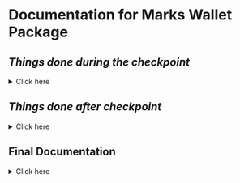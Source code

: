 # Documentation for Marks Wallet Package

## **_Things done during the checkpoint_**

<details><summary>Click here</summary>
<p>
  
#### Checkpoint submission promised
  <ul> 
    <li>Create database for Token and Transaction</li>
    <li>Create API GET functions for List all tokens and Search for Token</li>
    <li>Create API GET and POST functions for listing all transactions and making a transaction</li>
    <li>Post Github link for submission</li>
  </ul>
    
#### Checkpoint submission delivered
  <ul> 
    <li>Create database for Token and Transaction</li>
    <li>Create API GET functions for List all tokens and Search for Token</li>
    <li>Create API GET and POST functions for listing all transactions and making a transaction</li>
    <li>Post Github link for submission</li>
  </ul>
</p>
</details>

## **_Things done after checkpoint_**

<details><summary>Click here</summary>
<p>

#### After checkpoint tasks
  <ul> 
    <li>Clean up and reconfigure API for frontend</li>
    <li>Create frontend pages for marks wallet package</li>
    <li>Create docker containers for frontend, API and DB</li>
    <li>Create API documentation for body request and URLs</li>
    <li>Create Microservice Diagram</li>
    <li>Update readme for github</li>
  </ul>
    
#### After checkpoint delivered
  <ul> 
    <li>Clean up and reconfigure API for frontend</li>
    <li>Create frontend pages for marks wallet package</li>
    <li>Create docker containers for frontend, API and DB</li>
    <li>Create API documentation for body request and URLs</li>
    <li>Create Microservice Diagram</li>
    <li>Update readme for github</li>
  </ul>
</p>
</details>

## **Final Documentation**

<details><summary>Click here</summary>
<p>

#### Microservice Design
  
![image](https://user-images.githubusercontent.com/93190183/152667958-b7c3fc2e-f86e-4be2-be8b-45e222f2b1c7.png)
  
I have created this microservice using two APIs, one database and one frontend. The front end is categorized into 5 different HTML pages, the first page is the website home page where there's four different buttons for the user to interact with depending on which function they want to access:

<b>List all tokens</b>
<p>The list all tokens function gets the list of tokens that are available to the student that is in their wallet, after transactions have been done by the various microservices for the student, the function will pull all the tokens that the student has a balance with and display the tokens along with the amount of tokens remaining for the student.</p>

<b>Search for token</b>
<p>The search for token function references the Token type table that is in the database and retrieves the desired token according to the user's input, once they have entered an existing token, the system will then display the existing token to them.</p>

<b>List all transactions</b>
<p>The list all transactions function allows for the student to display all the transactions that has been done by them. Once they enter their student ID, the system will retrieve the data from the transactions table referencing their student ID and from there the student will then be able to see all the transactions they have made with other students respectively.</p>

<b>Make a transaction</b>
<p>The make a transaction function allows for the admin, tutor or student to create a transaction referencing their ID, the studentID they are sending to, the token ID they are using, the transaction type which is the description and the amount they are sending. once they have done submitted the transaction, if it succeeds there will be a message on the page that shows that their transaction has been created.</p>

<b>API Design</b>  
<p>The API's have been split according to their functionalities, which are shown in the above diagram as Token API and Transactions API respectively. This is so that the goal of being loosely coupled and for the microservice to be not too dependent on each other can be achieved. The Token API handles getting the list of tokens and searching for a token functions while the Transactions API handles listing the transactions as well as making a transaction.<p>
  
<b>Database Design</b>
<p>The Database has been designed in such a way that currently it has not been split for the various API's. The justification for this is such that other microservices will be able to easily access the same database to retrieve the data for the neccessary functions, all they need to do is to call the seperate API's respectively and they will be able to achieve getting the result from the various tables that have been made in the database.</p> 

<b>Docker</b>
<p>For this, docker has also been used to containerize the various functions. In this case, 4 containers have been created. 1 container for the frontend, 2 for the API's and 1 for the database. Once they have been containerized they can then be pushed into the server by cloning the repository and then composing up inside of the server to run the various microservices themselves.</p> 

![image](https://user-images.githubusercontent.com/93190183/152654863-dd92e036-59cf-44d4-8a12-7a3fc45ab692.png)

<p> This is the layout of the entire file. they have been categorized into the various folders and their various functions respectively, this is to achieve the goal of being loosely coupled to the best of my ability. This is so that they wouldn't be too dependent on each other later on and the services will then be able to operate on it's own.</p>
 
</p>
</details>
